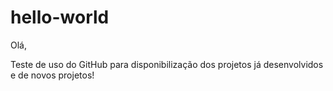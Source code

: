 # hello-world

Olá,

Teste de uso do GitHub para disponibilização dos projetos já desenvolvidos e de novos projetos!

